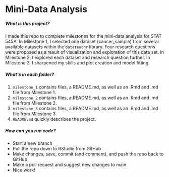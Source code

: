 
# Mini-Data Analysis

##### What is this project?

I made this repo to complete milestones for the mini-data analysis for STAT 545A. In Milestone 1, I selected one dataset (cancer_sample) from several available datasets within the ```datateachr``` library. Four research questions were proposed as a result of visualization and exploration of this data set. In Milestone 2, I explored each dataset and research question further. In Milestone 3, I sharpened my skills and plot creation and model fitting.

##### What's in each folder?

1. ```milestone_1``` contains files, a README.md, as well as an .Rmd and .md file from Milestone 1.
2. ```milestone_2``` contains files, a README.md, as well as an .Rmd and .md file from Milestone 2.
3. ```milestone_3``` contains files, a README.md, as well as an .Rmd and .md file from Milestone 3.
7. ```README.md``` quickly describes the project. 

##### How can you run code?

- Start a new branch
- Pull the repo down to RStudio from GitHub
- Make changes, save, commit (and comment), and push the repo back to GitHub
- Make a pull request and suggest new changes to main
- Nice work!
